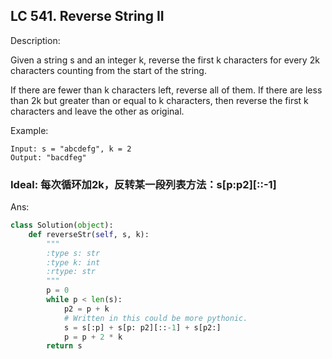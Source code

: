 ## LC 541. Reverse String II

Description: 

Given a string s and an integer k, reverse the first k characters for every 2k characters counting from the start of the string.

If there are fewer than k characters left, reverse all of them. If there are less than 2k but greater than or equal to k characters, then reverse the first k characters and leave the other as original.

Example:
```
Input: s = "abcdefg", k = 2
Output: "bacdfeg"
```

### __Ideal: 每次循环加2k，反转某一段列表方法：s[p:p2][::-1]__


Ans:
```py
class Solution(object):
    def reverseStr(self, s, k):
        """
        :type s: str
        :type k: int
        :rtype: str
        """
        p = 0
        while p < len(s):
            p2 = p + k
            # Written in this could be more pythonic.
            s = s[:p] + s[p: p2][::-1] + s[p2:]
            p = p + 2 * k
        return s
```
